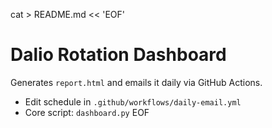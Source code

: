 cat > README.md << 'EOF'
# Dalio Rotation Dashboard

Generates `report.html` and emails it daily via GitHub Actions.
- Edit schedule in `.github/workflows/daily-email.yml`
- Core script: `dashboard.py`
EOF
